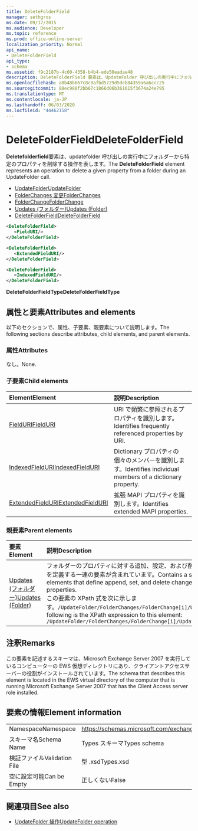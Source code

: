 ```yaml
---
title: DeleteFolderField
manager: sethgros
ms.date: 09/17/2015
ms.audience: Developer
ms.topic: reference
ms.prod: office-online-server
localization_priority: Normal
api_name:
- DeleteFolderField
api_type:
- schema
ms.assetid: f9c2187b-4c60-4358-b4b4-ede50eadae48
description: DeleteFolderField 要素は、UpdateFolder 呼び出しの実行中にフォルダーから特定のプロパティを削除する操作を表します。
ms.openlocfilehash: a0b48b667c8c8afbd5729d5deb84359a6a6ccc25
ms.sourcegitcommit: 88ec988f2bb67c1866d06b361615f3674a24e795
ms.translationtype: MT
ms.contentlocale: ja-JP
ms.lasthandoff: 06/03/2020
ms.locfileid: "44462158"
---
```

# <a name="deletefolderfield"></a><span data-ttu-id="9ee58-103">DeleteFolderField</span><span class="sxs-lookup"><span data-stu-id="9ee58-103">DeleteFolderField</span></span>

<span data-ttu-id="9ee58-104">**Deletefolderfield**要素は、updatefolder 呼び出しの実行中にフォルダーから特定のプロパティを削除する操作を表します。</span><span class="sxs-lookup"><span data-stu-id="9ee58-104">The **DeleteFolderField** element represents an operation to delete a given property from a folder during an UpdateFolder call.</span></span> 
  
- [<span data-ttu-id="9ee58-105">UpdateFolder</span><span class="sxs-lookup"><span data-stu-id="9ee58-105">UpdateFolder</span></span>](updatefolder.md) 
- [<span data-ttu-id="9ee58-106">FolderChanges 変更</span><span class="sxs-lookup"><span data-stu-id="9ee58-106">FolderChanges</span></span>](folderchanges.md)  
- [<span data-ttu-id="9ee58-107">FolderChange</span><span class="sxs-lookup"><span data-stu-id="9ee58-107">FolderChange</span></span>](folderchange.md)  
- [<span data-ttu-id="9ee58-108">Updates (フォルダー)</span><span class="sxs-lookup"><span data-stu-id="9ee58-108">Updates (Folder)</span></span>](updates-folder.md) 
- [<span data-ttu-id="9ee58-109">DeleteFolderField</span><span class="sxs-lookup"><span data-stu-id="9ee58-109">DeleteFolderField</span></span>](deletefolderfield.md)
  
```xml
<DeleteFolderField>
   <FieldURI/>
</DeleteFolderField>
```

```xml
<DeleteFolderField>
   <ExtendedFieldURI/>
</DeleteFolderField>
```

```xml
<DeleteFolderField>
   <IndexedFieldURI/>
</DeleteFolderField>
```

<span data-ttu-id="9ee58-110">**DeleteFolderFieldType**</span><span class="sxs-lookup"><span data-stu-id="9ee58-110">**DeleteFolderFieldType**</span></span>

## <a name="attributes-and-elements"></a><span data-ttu-id="9ee58-111">属性と要素</span><span class="sxs-lookup"><span data-stu-id="9ee58-111">Attributes and elements</span></span>

<span data-ttu-id="9ee58-112">以下のセクションで、属性、子要素、親要素について説明します。</span><span class="sxs-lookup"><span data-stu-id="9ee58-112">The following sections describe attributes, child elements, and parent elements.</span></span>
  
### <a name="attributes"></a><span data-ttu-id="9ee58-113">属性</span><span class="sxs-lookup"><span data-stu-id="9ee58-113">Attributes</span></span>

<span data-ttu-id="9ee58-114">なし。</span><span class="sxs-lookup"><span data-stu-id="9ee58-114">None.</span></span>
  
### <a name="child-elements"></a><span data-ttu-id="9ee58-115">子要素</span><span class="sxs-lookup"><span data-stu-id="9ee58-115">Child elements</span></span>

|<span data-ttu-id="9ee58-116">**Element**</span><span class="sxs-lookup"><span data-stu-id="9ee58-116">**Element**</span></span>|<span data-ttu-id="9ee58-117">**説明**</span><span class="sxs-lookup"><span data-stu-id="9ee58-117">**Description**</span></span>|
|:-----|:-----|
|[<span data-ttu-id="9ee58-118">FieldURI</span><span class="sxs-lookup"><span data-stu-id="9ee58-118">FieldURI</span></span>](fielduri.md) <br/> |<span data-ttu-id="9ee58-119">URI で頻繁に参照されるプロパティを識別します。</span><span class="sxs-lookup"><span data-stu-id="9ee58-119">Identifies frequently referenced properties by URI.</span></span>  <br/> |
|[<span data-ttu-id="9ee58-120">IndexedFieldURI</span><span class="sxs-lookup"><span data-stu-id="9ee58-120">IndexedFieldURI</span></span>](indexedfielduri.md) <br/> |<span data-ttu-id="9ee58-121">Dictionary プロパティの個々のメンバーを識別します。</span><span class="sxs-lookup"><span data-stu-id="9ee58-121">Identifies individual members of a dictionary property.</span></span>  <br/> |
|[<span data-ttu-id="9ee58-122">ExtendedFieldURI</span><span class="sxs-lookup"><span data-stu-id="9ee58-122">ExtendedFieldURI</span></span>](extendedfielduri.md) <br/> |<span data-ttu-id="9ee58-123">拡張 MAPI プロパティを識別します。</span><span class="sxs-lookup"><span data-stu-id="9ee58-123">Identifies extended MAPI properties.</span></span>  <br/> |
   
### <a name="parent-elements"></a><span data-ttu-id="9ee58-124">親要素</span><span class="sxs-lookup"><span data-stu-id="9ee58-124">Parent elements</span></span>

|<span data-ttu-id="9ee58-125">**要素**</span><span class="sxs-lookup"><span data-stu-id="9ee58-125">**Element**</span></span>|<span data-ttu-id="9ee58-126">**説明**</span><span class="sxs-lookup"><span data-stu-id="9ee58-126">**Description**</span></span>|
|:-----|:-----|
|[<span data-ttu-id="9ee58-127">Updates (フォルダー)</span><span class="sxs-lookup"><span data-stu-id="9ee58-127">Updates (Folder)</span></span>](updates-folder.md) <br/> |<span data-ttu-id="9ee58-128">フォルダーのプロパティに対する追加、設定、および削除の変更を定義する一連の要素が含まれています。</span><span class="sxs-lookup"><span data-stu-id="9ee58-128">Contains a set of elements that define append, set, and delete changes to folder properties.</span></span>  <br/> <span data-ttu-id="9ee58-129">この要素の XPath 式を次に示します。`/UpdateFolder/FolderChanges/FolderChange[i]/Updates`</span><span class="sxs-lookup"><span data-stu-id="9ee58-129">The following is the XPath expression to this element:  `/UpdateFolder/FolderChanges/FolderChange[i]/Updates`</span></span> <br/> |
   
## <a name="remarks"></a><span data-ttu-id="9ee58-130">注釈</span><span class="sxs-lookup"><span data-stu-id="9ee58-130">Remarks</span></span>

<span data-ttu-id="9ee58-131">この要素を記述するスキーマは、Microsoft Exchange Server 2007 を実行しているコンピューターの EWS 仮想ディレクトリにあり、クライアントアクセスサーバーの役割がインストールされています。</span><span class="sxs-lookup"><span data-stu-id="9ee58-131">The schema that describes this element is located in the EWS virtual directory of the computer that is running Microsoft Exchange Server 2007 that has the Client Access server role installed.</span></span>
  
## <a name="element-information"></a><span data-ttu-id="9ee58-132">要素の情報</span><span class="sxs-lookup"><span data-stu-id="9ee58-132">Element information</span></span>

|||
|:-----|:-----|
|<span data-ttu-id="9ee58-133">Namespace</span><span class="sxs-lookup"><span data-stu-id="9ee58-133">Namespace</span></span>  <br/> |https://schemas.microsoft.com/exchange/services/2006/types  <br/> |
|<span data-ttu-id="9ee58-134">スキーマ名</span><span class="sxs-lookup"><span data-stu-id="9ee58-134">Schema Name</span></span>  <br/> |<span data-ttu-id="9ee58-135">Types スキーマ</span><span class="sxs-lookup"><span data-stu-id="9ee58-135">Types schema</span></span>  <br/> |
|<span data-ttu-id="9ee58-136">検証ファイル</span><span class="sxs-lookup"><span data-stu-id="9ee58-136">Validation File</span></span>  <br/> |<span data-ttu-id="9ee58-137">型 .xsd</span><span class="sxs-lookup"><span data-stu-id="9ee58-137">Types.xsd</span></span>  <br/> |
|<span data-ttu-id="9ee58-138">空に設定可能</span><span class="sxs-lookup"><span data-stu-id="9ee58-138">Can be Empty</span></span>  <br/> |<span data-ttu-id="9ee58-139">正しくない</span><span class="sxs-lookup"><span data-stu-id="9ee58-139">False</span></span>  <br/> |
   
## <a name="see-also"></a><span data-ttu-id="9ee58-140">関連項目</span><span class="sxs-lookup"><span data-stu-id="9ee58-140">See also</span></span>

- [<span data-ttu-id="9ee58-141">UpdateFolder 操作</span><span class="sxs-lookup"><span data-stu-id="9ee58-141">UpdateFolder operation</span></span>](updatefolder-operation.md)

